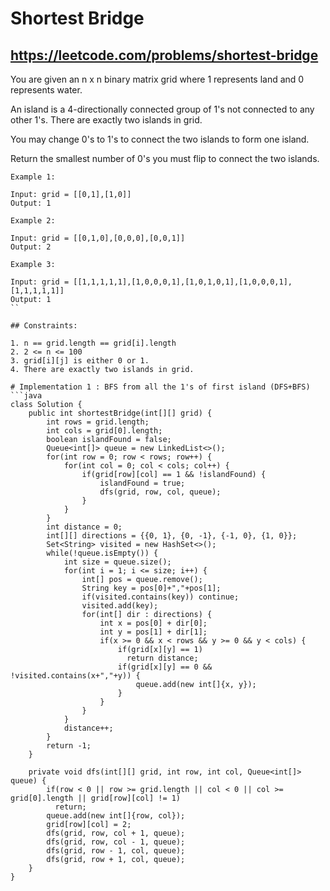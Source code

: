 # Shortest Bridge
## https://leetcode.com/problems/shortest-bridge
You are given an n x n binary matrix grid where 1 represents land and 0 represents water.

An island is a 4-directionally connected group of 1's not connected to any other 1's. There are exactly two islands in grid.

You may change 0's to 1's to connect the two islands to form one island.

Return the smallest number of 0's you must flip to connect the two islands.

```
Example 1:

Input: grid = [[0,1],[1,0]]
Output: 1

Example 2:

Input: grid = [[0,1,0],[0,0,0],[0,0,1]]
Output: 2

Example 3:

Input: grid = [[1,1,1,1,1],[1,0,0,0,1],[1,0,1,0,1],[1,0,0,0,1],[1,1,1,1,1]]
Output: 1
`` 

## Constraints:

1. n == grid.length == grid[i].length
2. 2 <= n <= 100
3. grid[i][j] is either 0 or 1.
4. There are exactly two islands in grid.

# Implementation 1 : BFS from all the 1's of first island (DFS+BFS)
```java
class Solution {
    public int shortestBridge(int[][] grid) {
        int rows = grid.length;
        int cols = grid[0].length;
        boolean islandFound = false;
        Queue<int[]> queue = new LinkedList<>();
        for(int row = 0; row < rows; row++) {
            for(int col = 0; col < cols; col++) {
                if(grid[row][col] == 1 && !islandFound) {
                    islandFound = true;
                    dfs(grid, row, col, queue);
                }
            }
        }
        int distance = 0;
        int[][] directions = {{0, 1}, {0, -1}, {-1, 0}, {1, 0}};
        Set<String> visited = new HashSet<>();
        while(!queue.isEmpty()) {
            int size = queue.size();
            for(int i = 1; i <= size; i++) {
                int[] pos = queue.remove();
                String key = pos[0]+","+pos[1];
                if(visited.contains(key)) continue;
                visited.add(key);
                for(int[] dir : directions) {
                    int x = pos[0] + dir[0];
                    int y = pos[1] + dir[1];
                    if(x >= 0 && x < rows && y >= 0 && y < cols) {
                        if(grid[x][y] == 1)
                          return distance;
                        if(grid[x][y] == 0 && !visited.contains(x+","+y)) {
                            queue.add(new int[]{x, y});
                        }
                    }
                }
            }
            distance++;
        }
        return -1;
    }

    private void dfs(int[][] grid, int row, int col, Queue<int[]> queue) {
        if(row < 0 || row >= grid.length || col < 0 || col >= grid[0].length || grid[row][col] != 1)
          return;
        queue.add(new int[]{row, col});
        grid[row][col] = 2;
        dfs(grid, row, col + 1, queue);
        dfs(grid, row, col - 1, queue);
        dfs(grid, row - 1, col, queue);
        dfs(grid, row + 1, col, queue);  
    }
}
```

